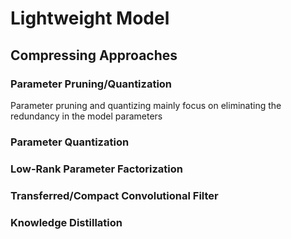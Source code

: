 # Lightweight Model

## Compressing Approaches

### Parameter Pruning/Quantization
Parameter pruning and quantizing mainly focus on eliminating the redundancy in the model parameters

### Parameter Quantization

### Low-Rank Parameter Factorization

### Transferred/Compact Convolutional Filter

### Knowledge Distillation

